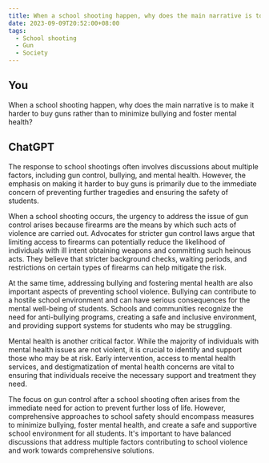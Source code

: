 ```yaml
---
title: When a school shooting happen, why does the main narrative is to make it harder to buy guns rather than to minimize bullying and foster mental health?
date: 2023-09-09T20:52:00+08:00
tags:
  - School shooting
  - Gun
  - Society
---
```

## You
When a school shooting happen, why does the main narrative is to make it harder to buy guns rather than to minimize bullying and foster mental health?

## ChatGPT
The response to school shootings often involves discussions about multiple factors, including gun control, bullying, and mental health. However, the emphasis on making it harder to buy guns is primarily due to the immediate concern of preventing further tragedies and ensuring the safety of students.

When a school shooting occurs, the urgency to address the issue of gun control arises because firearms are the means by which such acts of violence are carried out. Advocates for stricter gun control laws argue that limiting access to firearms can potentially reduce the likelihood of individuals with ill intent obtaining weapons and committing such heinous acts. They believe that stricter background checks, waiting periods, and restrictions on certain types of firearms can help mitigate the risk.

At the same time, addressing bullying and fostering mental health are also important aspects of preventing school violence. Bullying can contribute to a hostile school environment and can have serious consequences for the mental well-being of students. Schools and communities recognize the need for anti-bullying programs, creating a safe and inclusive environment, and providing support systems for students who may be struggling.

Mental health is another critical factor. While the majority of individuals with mental health issues are not violent, it is crucial to identify and support those who may be at risk. Early intervention, access to mental health services, and destigmatization of mental health concerns are vital to ensuring that individuals receive the necessary support and treatment they need.

The focus on gun control after a school shooting often arises from the immediate need for action to prevent further loss of life. However, comprehensive approaches to school safety should encompass measures to minimize bullying, foster mental health, and create a safe and supportive school environment for all students. It's important to have balanced discussions that address multiple factors contributing to school violence and work towards comprehensive solutions.
